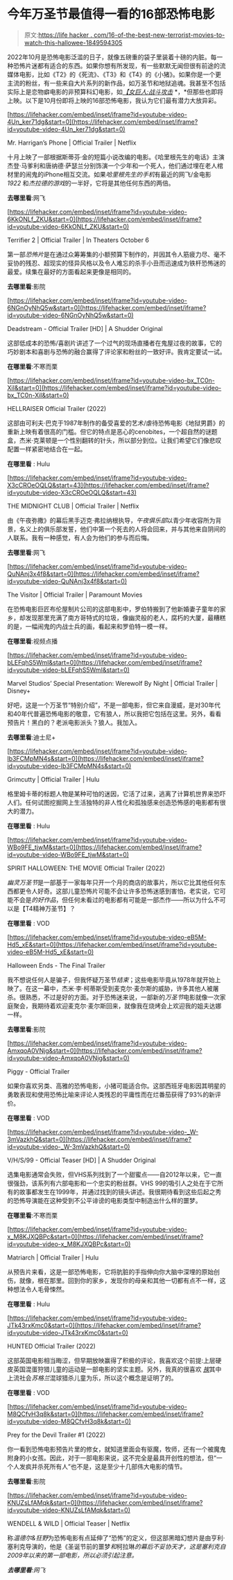 # 今年万圣节最值得一看的16部恐怖电影

> 原文:[https://life hacker . com/16-of-the-best-new-terrorist-movies-to-watch-this-hallowee-1849594305](https://lifehacker.com/16-of-the-best-new-horror-movies-to-watch-this-hallowee-1849594305)

2022年10月是恐怖电影泛滥的日子，就像五磅重的袋子里装着十磅的内脏。每一种恐怖片迷都有适合的东西。如果你想有所发现，有一些默默无闻但很有前途的流媒体电影，比如《T2》的《死流》、《T3》和《T4》的《小猪》。如果你是一个更主流的粉丝，有一些来自大片系列的新作品，如万圣节和地狱追魂。我甚至不包括实际上是恋物癖电影的非预算科幻电影，如[*【女巨人:战斗攻击*](https://www.youtube.com/watch?v=9AWXIdi2pZQ&t=32s) *，*但那些也即将上映。以下是10月份即将上映的16部恐怖电影，我认为它们最有潜力大放异彩。

 [https://lifehacker.com/embed/inset/iframe?id=youtube-video-4Un_ker71dg&start=0](https://lifehacker.com/embed/inset/iframe?id=youtube-video-4Un_ker71dg&start=0)

<figcaption class="sc-1ptbguh-0 hxeMec caption">Mr. Harrigan’s Phone | Official Trailer | Netflix</figcaption> 

十月上映了一部根据斯蒂芬·金的短篇小说改编的电影。《哈里根先生的电话》主演杰登·马爹利和唐纳德·萨瑟兰分别饰演一个少年和一个死人，他们通过埋在老人棺材里的闹鬼的iPhone相互交流。如果*哈里根先生的手机*有最近的网飞/金电影 *1922* 和*杰拉德的游戏*的一半好，它将是其他任何东西的两倍。

**去哪里看**:网飞

 [https://lifehacker.com/embed/inset/iframe?id=youtube-video-6KkONLf_ZKU&start=0](https://lifehacker.com/embed/inset/iframe?id=youtube-video-6KkONLf_ZKU&start=0)

<figcaption class="sc-1ptbguh-0 hxeMec caption">Terrifier 2 | Official Trailer | In Theaters October 6</figcaption> 

第一部*恐怖片*是在通过众筹筹集的小额预算下制作的，并因其令人筋疲力尽、毫不妥协的残忍、超现实的怪异风格以及令人难忘的杀手小丑而迅速成为铁杆恐怖迷的最爱。续集在最好的方面看起来更像是相同的。

**去哪里看**:影院

 [https://lifehacker.com/embed/inset/iframe?id=youtube-video-6NGnOyNhQ5w&start=0](https://lifehacker.com/embed/inset/iframe?id=youtube-video-6NGnOyNhQ5w&start=0)

<figcaption class="sc-1ptbguh-0 hxeMec caption">Deadstream - Official Trailer [HD] | A Shudder Original</figcaption> 

这部低成本的恐怖/喜剧片讲述了一个过气的现场直播者在鬼屋过夜的故事，它的巧妙剧本和喜剧与恐怖的融合赢得了评论家和粉丝的一致好评。我肯定要试一试。

**在哪里看**:不寒而栗

 [https://lifehacker.com/embed/inset/iframe?id=youtube-video-bx_TC0n-XiI&start=0](https://lifehacker.com/embed/inset/iframe?id=youtube-video-bx_TC0n-XiI&start=0)

<figcaption class="sc-1ptbguh-0 hxeMec caption">HELLRAISER Official Trailer (2022)</figcaption> 

这部由可利夫·巴克于1987年制作的备受喜爱的艺术/虐待恐怖电影《地狱男爵》的重新上映有着很高的门槛。但它的特点是恶心的cenobites，一个超自然的谜题盒，杰米·克莱顿是一个性别翻转的针头，所以部分到位。让我们希望它们像悲叹配置一样紧密地结合在一起。

**在哪里看** : Hulu

 [https://lifehacker.com/embed/inset/iframe?id=youtube-video-X3cCROeOQLQ&start=43](https://lifehacker.com/embed/inset/iframe?id=youtube-video-X3cCROeOQLQ&start=43)

<figcaption class="sc-1ptbguh-0 hxeMec caption">THE MIDNIGHT CLUB | Official Trailer | Netflix</figcaption> 

由《午夜弥撒》的幕后黑手迈克·弗拉纳根执导，*午夜俱乐部*以青少年收容所为背景，名义上的俱乐部发誓，他们中第一个死去的人将会回来，并与其他来自阴间的人联系。我有一种感觉，有人会为他们的参与而后悔。

**去哪里看**:网飞

 [https://lifehacker.com/embed/inset/iframe?id=youtube-video-QuNAnj3x4f8&start=0](https://lifehacker.com/embed/inset/iframe?id=youtube-video-QuNAnj3x4f8&start=0)

<figcaption class="sc-1ptbguh-0 hxeMec caption">The Visitor | Official Trailer | Paramount Movies</figcaption> 

在恐怖电影巨匠布伦屋制片公司的这部电影中，罗伯特搬到了他新婚妻子童年的家乡，却发现那里充满了南方哥特式的垃圾，像幽灵般的老人，腐朽的大厦，最糟糕的是，一幅闹鬼的内战士兵的画，看起来和罗伯特一模一样。

**在哪里看**:视频点播

 [https://lifehacker.com/embed/inset/iframe?id=youtube-video-bLEFqhS5WmI&start=0](https://lifehacker.com/embed/inset/iframe?id=youtube-video-bLEFqhS5WmI&start=0)

<figcaption class="sc-1ptbguh-0 hxeMec caption">Marvel Studios’ Special Presentation: Werewolf By Night | Official Trailer | Disney+</figcaption> 

好吧，这是一个万圣节“特别介绍”，不是一部电影，但它来自漫威，是对30年代和40年代普遍恐怖电影的敬意，它有狼人，所以我把它包括在这里。另外，看看预告片！黑白的？老派电影派头？狼人。我加入。

**去哪里看**:迪士尼+

 [https://lifehacker.com/embed/inset/iframe?id=youtube-video-lb3FCMpMN4s&start=0](https://lifehacker.com/embed/inset/iframe?id=youtube-video-lb3FCMpMN4s&start=0)

<figcaption class="sc-1ptbguh-0 hxeMec caption">Grimcutty | Official Trailer | Hulu</figcaption> 

格里姆卡蒂的标题人物是某种可怕的迷因，它活了过来，逃离了计算机世界来恐吓人们。任何试图挖掘网上生活独特的非人性化和孤独感来创造恐怖感的电影都有很大的潜力。

**在哪里看** : Hulu

 [https://lifehacker.com/embed/inset/iframe?id=youtube-video-WBo9FE_tjwM&start=0](https://lifehacker.com/embed/inset/iframe?id=youtube-video-WBo9FE_tjwM&start=0)

<figcaption class="sc-1ptbguh-0 hxeMec caption">SPIRIT HALLOWEEN: THE MOVIE Official Trailer (2022)</figcaption> 

*幽灵万圣节*是一部基于一家每年只开一个月的商店的故事片，所以它比其他任何东西都更令人好奇。这部儿童恐怖片可能不会让许多恐怖迷感到害怕，老实说，它可能不会是*的好作品*，但任何未看过的电影都有可能是一部杰作——所以为什么不可以是【T4精神万圣节】？

**在哪里看** : VOD

 [https://lifehacker.com/embed/inset/iframe?id=youtube-video-eB5M-Hd5_xE&start=0](https://lifehacker.com/embed/inset/iframe?id=youtube-video-eB5M-Hd5_xE&start=0)

<figcaption class="sc-1ptbguh-0 hxeMec caption">Halloween Ends - The Final Trailer</figcaption> 

我不想说任何人是骗子，但我怀疑万圣节*结束*；这些电影毕竟从1978年就开始上映了。在这一幕中，杰米·李·柯蒂斯受到麦克尔·麦尔斯的威胁，许多其他人被屠杀。很熟悉，不过是好的方面。对于恐怖迷来说，一部新的*万圣节*电影就像一次家庭聚会，我期待着欢迎麦克尔·麦尔斯回来，就像我在烧烤会上欢迎我的姐夫达娜一样。

**去哪里看**:影院

 [https://lifehacker.com/embed/inset/iframe?id=youtube-video-AmxqoA0VNjg&start=0](https://lifehacker.com/embed/inset/iframe?id=youtube-video-AmxqoA0VNjg&start=0)

<figcaption class="sc-1ptbguh-0 hxeMec caption">Piggy - Official Trailer</figcaption> 

如果你喜欢另类、高雅的恐怖电影，小猪可能适合你。这部西班牙电影因其明星的勇敢表现和使用恐怖比喻来评论人类残忍的平庸性而在烂番茄获得了93%的新评价。

**在哪里看** : VOD

 [https://lifehacker.com/embed/inset/iframe?id=youtube-video-_W-3mVazkhQ&start=0](https://lifehacker.com/embed/inset/iframe?id=youtube-video-_W-3mVazkhQ&start=0)

<figcaption class="sc-1ptbguh-0 hxeMec caption">V/H/S/99 - Official Teaser [HD] | A Shudder Original</figcaption> 

选集电影通常会失败，但VHS系列找到了一个甜蜜点——自2012年以来，它一直很强劲，该系列有六部电影和一个忠实的粉丝群。VHS 99的吸引人之处在于它所有的故事都发生在1999年，并通过找到的镜头讲述。我很期待看到这些后起之秀的恐怖导演能在这种受到不公平诽谤的电影类型中制造出什么样的噩梦。

**在哪里看**:不寒而栗

 [https://lifehacker.com/embed/inset/iframe?id=youtube-video-x_M8KJXQBPc&start=0](https://lifehacker.com/embed/inset/iframe?id=youtube-video-x_M8KJXQBPc&start=0)

<figcaption class="sc-1ptbguh-0 hxeMec caption">Matriarch | Official Trailer | Hulu</figcaption> 

从预告片来看，这是一部恐怖电影，它将肮脏的手指伸向你大脑中深埋的原始创伤，就像，根在那里。回到你的家乡，发现你的母亲和其他一切都有点不一样，这种想法令人毛骨悚然。

**在哪里看** : Hulu

 [https://lifehacker.com/embed/inset/iframe?id=youtube-video-JTk43rxKmc0&start=0](https://lifehacker.com/embed/inset/iframe?id=youtube-video-JTk43rxKmc0&start=0)

<figcaption class="sc-1ptbguh-0 hxeMec caption">HUNTED Official Trailer (2022)</figcaption> 

这部英国电影相当晦涩，但早期放映赢得了积极的评论，我喜欢这个前提:上层硬皮英国混蛋狩猎儿童的运动是一部电影的坚实主题。另外，我真的很喜欢 [*挨*](https://www.youtube.com/watch?v=0y-1kDA1tLk)其中上流社会*苏格兰*混球猎杀儿童为乐，所以这个概念是证明了的。

**在哪里看** : VOD

 [https://lifehacker.com/embed/inset/iframe?id=youtube-video-M8QCfvH3q8k&start=0](https://lifehacker.com/embed/inset/iframe?id=youtube-video-M8QCfvH3q8k&start=0)

<figcaption class="sc-1ptbguh-0 hxeMec caption">Prey for the Devil Trailer #1 (2022)</figcaption> 

你一看到恐怖电影预告片里的修女，就知道里面会有驱魔，牧师，还有一个被魔鬼附身的小女孩。因此，对于一部电影来说，这不完全是最具开创性的想法，但“一个人发疯并杀死所有人”也不是，这是至少十几部伟大电影的情节。

**去哪里看**:影院

 [https://lifehacker.com/embed/inset/iframe?id=youtube-video-KNUZsLfAMqk&start=0](https://lifehacker.com/embed/inset/iframe?id=youtube-video-KNUZsLfAMqk&start=0)

<figcaption class="sc-1ptbguh-0 hxeMec caption">WENDELL & WILD | Official Teaser | Netflix</figcaption> 

称*温德尔&狂野*为恐怖电影有点延伸了“恐怖”的定义，但这部黑暗幻想片是由亨利·塞利克导演的，他是《圣诞节前的噩梦*和*柯拉琳*的幕后不妥协天才，这是塞利克自2009年以来的第一部电影，所以必须引起注意。*

***去哪里看**:网飞*